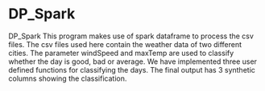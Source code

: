 # DP_Spark
DP_Spark
This program makes use of spark dataframe to process the csv files.
The csv files used here contain the weather data of two different cities. The parameter windSpeed and maxTemp are used to classify whether the day is good, bad or average.
We have implemented three user defined functions for classifying the days. The final output has 3 synthetic columns showing the classification.
